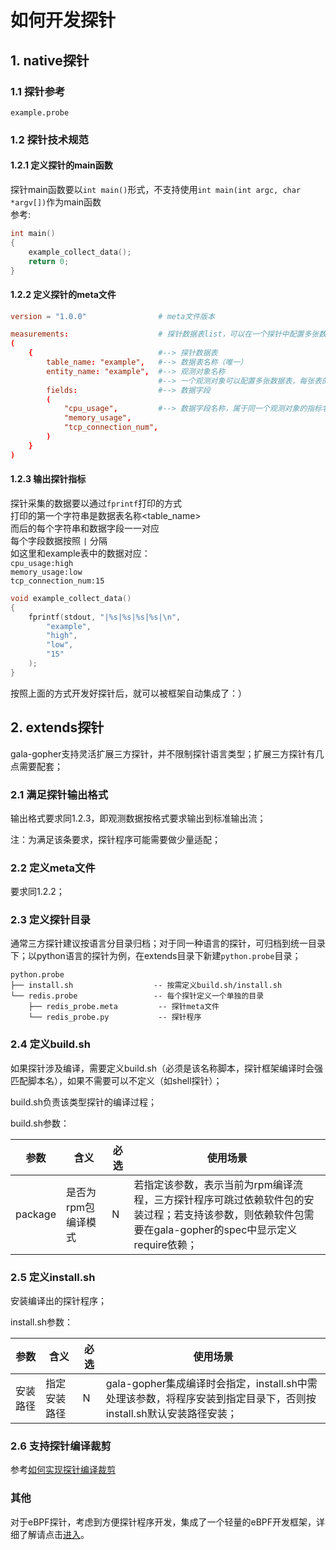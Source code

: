 如何开发探针
============
## 1. native探针

### 1.1 探针参考

```
example.probe
```

### 1.2 探针技术规范
#### 1.2.1 定义探针的main函数
探针main函数要以`int main()`形式，不支持使用`int main(int argc, char *argv[])`作为main函数<br>
参考:
```c
int main()
{
    example_collect_data();
    return 0;
}
```
#### 1.2.2 定义探针的meta文件

```conf
version = "1.0.0"                # meta文件版本

measurements:                    # 探针数据表list，可以在一个探针中配置多张数据表
(
    {                            #--> 探针数据表
        table_name: "example",   #--> 数据表名称（唯一）
        entity_name: "example",  #--> 观测对象名称
                                 #--> 一个观测对象可以配置多张数据表，每张表的观测对象名称一致
        fields:                  #--> 数据字段
        (
            "cpu_usage",         #--> 数据字段名称，属于同一个观测对象的指标名必须唯一
            "memory_usage",
            "tcp_connection_num",
        )
    }
)
```

#### 1.2.3 输出探针指标
探针采集的数据要以通过`fprintf`打印的方式<br>
打印的第一个字符串是数据表名称<table_name><br>
而后的每个字符串和数据字段一一对应<br>
每个字段数据按照 `|` 分隔 <br>
如这里和example表中的数据对应：<br>
`cpu_usage:high`<br>
`memory_usage:low`<br>
`tcp_connection_num:15`<br>

```c
void example_collect_data()
{
    fprintf(stdout, "|%s|%s|%s|%s|\n",
        "example",
        "high",
        "low",
        "15"
    );
}
```

按照上面的方式开发好探针后，就可以被框架自动集成了：）

## 2. extends探针

gala-gopher支持灵活扩展三方探针，并不限制探针语言类型；扩展三方探针有几点需要配套；

### 2.1 满足探针输出格式

输出格式要求同1.2.3，即观测数据按格式要求输出到标准输出流；

注：为满足该条要求，探针程序可能需要做少量适配；

### 2.2 定义meta文件

要求同1.2.2；

### 2.3 定义探针目录

通常三方探针建议按语言分目录归档；对于同一种语言的探针，可归档到统一目录下；以python语言的探针为例，在extends目录下新建`python.probe`目录；

```shell
python.probe
├── install.sh					-- 按需定义build.sh/install.sh
└── redis.probe					-- 每个探针定义一个单独的目录
    ├── redis_probe.meta		 -- 探针meta文件
    └── redis_probe.py			 -- 探针程序
```

### 2.4 定义build.sh

如果探针涉及编译，需要定义build.sh（必须是该名称脚本，探针框架编译时会强匹配脚本名），如果不需要可以不定义（如shell探针）；

build.sh负责该类型探针的编译过程；

build.sh参数：

| 参数    | 含义                | 必选 | 使用场景                                                     |
| ------- | ------------------- | ---- | ------------------------------------------------------------ |
| package | 是否为rpm包编译模式 | N    | 若指定该参数，表示当前为rpm编译流程，三方探针程序可跳过依赖软件包的安装过程；若支持该参数，则依赖软件包需要在gala-gopher的spec中显示定义require依赖； |

### 2.5 定义install.sh

安装编译出的探针程序；

install.sh参数：

| 参数     | 含义         | 必选 | 使用场景                                                     |
| -------- | ------------ | ---- | ------------------------------------------------------------ |
| 安装路径 | 指定安装路径 | N    | gala-gopher集成编译时会指定，install.sh中需处理该参数，将程序安装到指定目录下，否则按install.sh默认安装路径安装； |

### 2.6 支持探针编译裁剪

参考[如何实现探针编译裁剪](how_to_tail_probe.md)

### 其他

对于eBPF探针，考虑到方便探针程序开发，集成了一个轻量的eBPF开发框架，详细了解请点击[进入](../src/probes/extends/ebpf.probe/README.md)。

